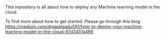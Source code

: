 This repository is all about how to deploy any Machine learning model in the cloud.

To find more about how to get started. Please go through this blog
https://medium.com/@gautigadu091/how-to-deploy-your-machine-learning-model-in-the-cloud-87d3451a466
